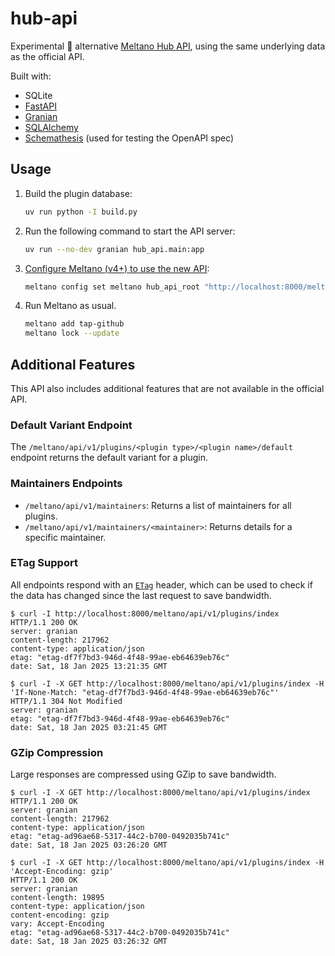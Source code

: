 # hub-api

Experimental 🧪 alternative [Meltano Hub API](https://hub.meltano.com/), using the same underlying data as the official API.

Built with:

- SQLite
- [FastAPI]
- [Granian]
- [SQLAlchemy]
- [Schemathesis] (used for testing the OpenAPI spec)

## Usage

1. Build the plugin database:

    ```bash
    uv run python -I build.py
    ```

2. Run the following command to start the API server:

    ```bash
    uv run --no-dev granian hub_api.main:app
    ```

3. [Configure Meltano (v4+) to use the new API](https://docs.meltano.com/):

    ```bash
    meltano config set meltano hub_api_root "http://localhost:8000/meltano/api/v1"
    ```

4. Run Meltano as usual.

    ```bash
    meltano add tap-github
    meltano lock --update
    ```

## Additional Features

This API also includes additional features that are not available in the official API.

### Default Variant Endpoint

The `/meltano/api/v1/plugins/<plugin type>/<plugin name>/default` endpoint returns the default variant for a plugin.

### Maintainers Endpoints

- `/meltano/api/v1/maintainers`: Returns a list of maintainers for all plugins.
- `/meltano/api/v1/maintainers/<maintainer>`: Returns details for a specific maintainer.

### ETag Support

All endpoints respond with an [`ETag`][etag] header, which can be used to check if the data has changed since the last request to save bandwidth.

```console
$ curl -I http://localhost:8000/meltano/api/v1/plugins/index
HTTP/1.1 200 OK
server: granian
content-length: 217962
content-type: application/json
etag: "etag-df7f7bd3-946d-4f48-99ae-eb64639eb76c"
date: Sat, 18 Jan 2025 13:21:35 GMT
```

```console
$ curl -I -X GET http://localhost:8000/meltano/api/v1/plugins/index -H 'If-None-Match: "etag-df7f7bd3-946d-4f48-99ae-eb64639eb76c"'
HTTP/1.1 304 Not Modified
server: granian
etag: "etag-df7f7bd3-946d-4f48-99ae-eb64639eb76c"
date: Sat, 18 Jan 2025 03:21:45 GMT
```

### GZip Compression

Large responses are compressed using GZip to save bandwidth.

```console
$ curl -I -X GET http://localhost:8000/meltano/api/v1/plugins/index
HTTP/1.1 200 OK
server: granian
content-length: 217962
content-type: application/json
etag: "etag-ad96ae68-5317-44c2-b700-0492035b741c"
date: Sat, 18 Jan 2025 03:26:20 GMT
```

```console
$ curl -I -X GET http://localhost:8000/meltano/api/v1/plugins/index -H 'Accept-Encoding: gzip'
HTTP/1.1 200 OK
server: granian
content-length: 19895
content-type: application/json
content-encoding: gzip
vary: Accept-Encoding
etag: "etag-ad96ae68-5317-44c2-b700-0492035b741c"
date: Sat, 18 Jan 2025 03:26:32 GMT
```

[etag]: https://developer.mozilla.org/en-US/docs/Web/HTTP/Headers/ETag
[fastapi]: https://fastapi.tiangolo.com/
[granian]: https://github.com/emmett-framework/granian/
[sqlalchemy]: https://github.com/sqlalchemy/sqlalchemy/
[schemathesis]: https://github.com/schemathesis/schemathesis/
